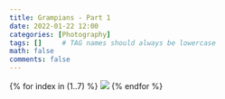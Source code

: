 ```yaml
---
title: Grampians - Part 1
date: 2022-01-22 12:00
categories: [Photography]
tags: []     # TAG names should always be lowercase
math: false
comments: false
---
```


{% for index in (1..7) %}
  <img src="/assets/grampians2/grampians2-{{forloop.index}}.jpg">
{% endfor %}
